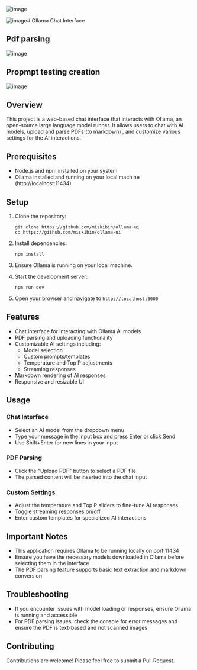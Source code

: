 ![image](https://github.com/user-attachments/assets/efd76b53-181c-4f8e-b841-200b5079e5ef)


![image](https://github.com/user-attachments/assets/19af0df8-2be3-42fa-91c5-93dadbab1e9d)# Ollama Chat Interface



## Pdf parsing 

![image](https://github.com/user-attachments/assets/2101fb10-c2b1-4b2f-ac38-9a0f5602819b)


## Propmpt testing creation

![image](https://github.com/user-attachments/assets/7b5f3dcb-69cf-4f4d-9e8f-ede1c1e7d23e)


## Overview

This project is a web-based chat interface that interacts with Ollama, an open-source large language model runner. It allows users to chat with AI models, upload and parse PDFs (to markdown) , and customize various settings for the AI interactions.

## Prerequisites

- Node.js and npm installed on your system
- Ollama installed and running on your local machine (http://localhost:11434)

## Setup

1. Clone the repository:
   ```
   git clone https://github.com/miskibin/ollama-ui
   cd https://github.com/miskibin/ollama-ui
   ```

2. Install dependencies:
   ```
   npm install
   ```

3. Ensure Ollama is running on your local machine.

4. Start the development server:
   ```
   npm run dev
   ```

5. Open your browser and navigate to `http://localhost:3000`

## Features

- Chat interface for interacting with Ollama AI models
- PDF parsing and uploading functionality
- Customizable AI settings including:
  - Model selection
  - Custom prompts/templates
  - Temperature and Top P adjustments
  - Streaming responses
- Markdown rendering of AI responses
- Responsive and resizable UI

## Usage

### Chat Interface

- Select an AI model from the dropdown menu
- Type your message in the input box and press Enter or click Send
- Use Shift+Enter for new lines in your input

### PDF Parsing

- Click the "Upload PDF" button to select a PDF file
- The parsed content will be inserted into the chat input

### Custom Settings

- Adjust the temperature and Top P sliders to fine-tune AI responses
- Toggle streaming responses on/off
- Enter custom templates for specialized AI interactions

## Important Notes

- This application requires Ollama to be running locally on port 11434
- Ensure you have the necessary models downloaded in Ollama before selecting them in the interface
- The PDF parsing feature supports basic text extraction and markdown conversion

## Troubleshooting

- If you encounter issues with model loading or responses, ensure Ollama is running and accessible
- For PDF parsing issues, check the console for error messages and ensure the PDF is text-based and not scanned images

## Contributing

Contributions are welcome! Please feel free to submit a Pull Request.

